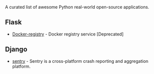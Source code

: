 A curated list of awesome Python real-world open-source applications.

## Flask
* [Docker-registry](https://github.com/docker/docker-registry) - Docker registry service [Deprecated]

## Django
* [sentry](https://github.com/getsentry/sentry) - Sentry is a cross-platform crash reporting and aggregation platform.
